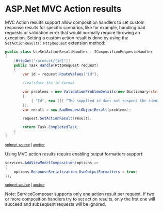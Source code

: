 # ASP.Net MVC Action results

MVC Action results support allow composition handlers to set custom response results for specific scenarios, like for example, handling bad requests or validation error that would normally require throwing an exception. Setting a custom action result is done by using the `SetActionResult()` `HttpRequest` extension method:

<!-- snippet: action-results -->
<a id='snippet-action-results'></a>
```cs
public class UseSetActionResultHandler : ICompositionRequestsHandler
{
    [HttpGet("/product/{id}")]
    public Task Handle(HttpRequest request)
    {
        var id = request.RouteValues["id"];

        //validate the id format

        var problems = new ValidationProblemDetails(new Dictionary<string, string[]>()
        {
            { "Id", new []{ "The supplied id does not respect the identifier format." } }
        });
        var result = new BadRequestObjectResult(problems);

        request.SetActionResult(result);

        return Task.CompletedTask;
    }
}
```
<sup><a href='/src/Snippets/ActionResult/UseSetActionResultHandler.cs#L10-L31' title='Snippet source file'>snippet source</a> | <a href='#snippet-action-results' title='Start of snippet'>anchor</a></sup>
<!-- endSnippet -->

Using MVC action results require enabling output formatters support:

<!-- snippet: action-results-required-config -->
<a id='snippet-action-results-required-config'></a>
```cs
services.AddViewModelComposition(options =>
{
    options.ResponseSerialization.UseOutputFormatters = true;
});
```
<sup><a href='/src/Snippets/ActionResult/UseSetActionResultHandler.cs#L37-L42' title='Snippet source file'>snippet source</a> | <a href='#snippet-action-results-required-config' title='Start of snippet'>anchor</a></sup>
<!-- endSnippet -->

Note: ServiceComposer supports only one action result per request. If two or more composition handlers try to set action results, only the frst one will succeed and subsequent requests will be ignored.
